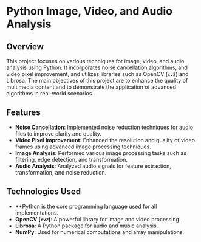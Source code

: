 # Python Image, Video, and Audio Analysis

## Overview

This project focuses on various techniques for image, video, and audio analysis using Python.
It incorporates noise cancellation algorithms, and video pixel improvement, and utilizes libraries such as OpenCV (`cv2`) and Librosa. 
The main objectives of this project are to enhance the quality of multimedia content and to demonstrate the application of advanced algorithms in real-world scenarios.

## Features

- **Noise Cancellation**: Implemented noise reduction techniques for audio files to improve clarity and quality.
- **Video Pixel Improvement**: Enhanced the resolution and quality of video frames using advanced image processing techniques.
- **Image Analysis**: Performed various image processing tasks such as filtering, edge detection, and transformation.
- **Audio Analysis**: Analyzed audio signals for feature extraction, transformation, and noise reduction.

## Technologies Used

- **Python is the core programming language used for all implementations.
- **OpenCV (`cv2`)**: A powerful library for image and video processing.
- **Librosa**: A Python package for audio and music analysis.
- **NumPy**: Used for numerical computations and array manipulations.


